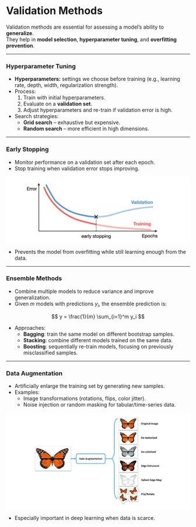 # Validation Methods

Validation methods are essential for assessing a model’s ability to **generalize**.  
They help in **model selection**, **hyperparameter tuning**, and **overfitting prevention**.

---

### Hyperparameter Tuning
- **Hyperparameters:** settings we choose before training (e.g., learning rate, depth, width, regularization strength).  
- Process:
  1. Train with initial hyperparameters.
  2. Evaluate on a **validation set**.
  3. Adjust hyperparameters and re-train if validation error is high.
- Search strategies:
  - **Grid search** – exhaustive but expensive.
  - **Random search** – more efficient in high dimensions.

---

### Early Stopping
- Monitor performance on a validation set after each epoch.
- Stop training when validation error stops improving.

<div style="text-align: center; background-color:white; padding:10px;">
  <img src="../../_static/nn8.png" alt="Early stopping principle" width="400"/>
</div>

- Prevents the model from overfitting while still learning enough from the data.

---

### Ensemble Methods
- Combine multiple models to reduce variance and improve generalization.  
- Given $m$ models with predictions $y_i$, the ensemble prediction is:

$$
y = \frac{1}{m} \sum_{i=1}^m y_i
$$

- Approaches:
  - **Bagging**: train the same model on different bootstrap samples.  
  - **Stacking**: combine different models trained on the same data.  
  - **Boosting**: sequentially re-train models, focusing on previously misclassified samples.  

---

### Data Augmentation
- Artificially enlarge the training set by generating new samples.  
- Examples:
  - Image transformations (rotations, flips, color jitter).  
  - Noise injection or random masking for tabular/time-series data.  

<div style="text-align: center; background-color:white; padding:10px;">
  <img src="../../_static/nn9.png" alt="Data augmentation example" width="350"/>
</div>

- Especially important in deep learning when data is scarce.
